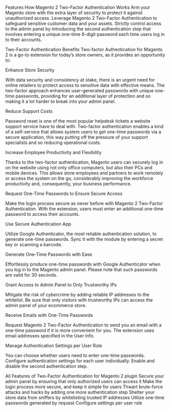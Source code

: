 Features
How Magento 2 Two-Factor Authentication Works
Arm your Magento store with the extra layer of security to protect it against unauthorized access. Leverage Magento 2 Two-Factor Authentication to safeguard sensitive customer data and your assets. Strictly control access to the admin panel by introducing the second authentication step that involves entering a unique one-time 6-digit password each time users log in to their accounts.

Two-Factor Authentication Benefits
Two-factor Authentication for Magento 2 is a go-to extension for today’s store owners, as it provides an opportunity to:

Enhance Store Security

With data security and consistency at stake, there is an urgent need for online retailers to protect access to sensitive data with effective means. The two-factor approach enhances user-generated passwords with unique one-time passwords, providing for an additional layer of protection and so making it a lot harder to break into your admin panel.

Reduce Support Costs

Password reset is one of the most popular helpdesk tickets a website support service have to deal with. Two-factor authentication enables a kind of a self-service that allows system users to get one-time passwords via a secure application, this way putting off the pressure of your support specialists and so reducing operational costs.

Increase Employee Productivity and Flexibility

Thanks to the two-factor authentication, Magento users can securely log in on the website using not only office computers, but also their PCs and mobile devices. This allows store employees and partners to work remotely or access the system on the go, considerably improving the workforce productivity and, consequently, your business performance.


Request One-Time Passwords to Ensure Secure Access


Make the login process secure as never before with Magento 2 Two-Factor Authentication. With the extension, users must enter an additional one-time password to access their accounts.

Use Secure Authentication App


Utilize Google Authenticator, the most reliable authentication solution, to generate one-time passwords. Sync it with the module by entering a secret key or scanning a barcode.



Generate One-Time Passwords with Ease


Effortlessly produce one-time passwords with Google Authenticator when you log in to the Magento admin panel. Please note that such passwords are valid for 30 seconds.

Grant Access to Admin Panel to Only Trustworthy IPs


Mitigate the risk of cybercrime by adding reliable IP addresses to the whitelist. Be sure that only visitors with trustworthy IPs can access the admin panel of your ecommerce store.



Receive Emails with One-Time Passwords


Request Magento 2 Two-Factor Authentication to send you an email with a one-time password if it is more convenient for you. The extension uses email addresses specified in the User Info.

Manage Authentication Settings per User Role


You can choose whether users need to enter one-time passwords. Configure authentication settings for each user individually. Enable and disable the second authentication step.


All Features of Two-Factor Authentication for Magento 2 plugin
Secure your admin panel by ensuring that only authorized users can access it
Make the login process more secure, and keep it simple for users
Thwart brute-force attacks and hacks by adding one more authentication step
Shelter your store data from sniffers by whitelisting trusted IP addresses
Utilize one-time passwords generated by request
Configure settings per user role